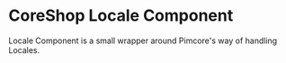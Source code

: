# CoreShop Locale Component

Locale Component is a small wrapper around Pimcore's way of handling Locales.